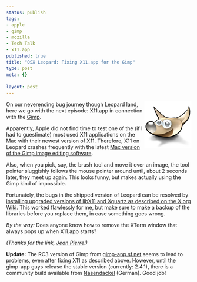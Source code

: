 ```yaml
--- 
status: publish
tags: 
- apple
- gimp
- mozilla
- Tech Talk
- x11.app
published: true
title: "OSX Leopard: Fixing X11.app for the Gimp"
type: post
meta: {}

layout: post
---
```

<img src='/media/wp/2007/11/gimp.png' alt='Gimp Logo' align="right" class="alignright" />On our neverending bug journey though Leopard land, here we go with the next episode: X11.app in connection with the <a href="http://gimp.org">Gimp</a>.

Apparently, Apple did not find time to test one of the (if I had to guestimate) most used X11 applications on the Mac with their newest version of X11. Therefore, X11 on Leopard crashes frequently with the latest <a href="http://gimp-app.sourceforge.net/">Mac version of the Gimp image editing software</a>.

Also, when you pick, say, the brush tool and move it over an image, the tool pointer sluggishly follows the mouse pointer around until, about 2 seconds later, they meet up again. This looks funny, but makes actually using the Gimp kind of impossible.

Fortunately, the bugs in the shipped version of Leopard can be resolved by <a href="http://www.x.org/wiki/XDarwin">installing upgraded versions of libX11 and Xquartz as described on the X.org Wiki</a>. This worked flawlessly for me, but make sure to make a backup of the libraries before you replace them, in case something goes wrong.

<em>By the way:</em> Does anyone know how to remove the XTerm window that always pops up when X11.app starts?

<em>(Thanks for the link, <a href="http://blog.jeanpierre.de">Jean Pierre</a>!)</em>

<strong>Update:</strong> The RC3 version of Gimp from <a href="http://gimp-app.sf.net">gimp-app.sf.net</a> seems to lead to problems, even after fixing X11 as described above. However, until the gimp-app guys release the stable version (currently: 2.4.1), there is a community build available from <a href="http://www.nasendackel.de/2007/11/11/gimp-241-fur-leopard/">Nasendackel</a> (German). Good job!

